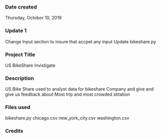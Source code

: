 ### Date created
Thursday, Octobor 10, 2019
### Update 1
Change Input section to insure that accpet any input
Update bikeshare.py
### Project Title
US BikeShare Invistigate

### Description
US Bike Share used to analyst data for bikeshare Company and give
and give us feedback about Most trip and most crowded stitation 

### Files used
bikeshare.py
chicago.csv
new_york_city.csv
washington.csv


### Credits


